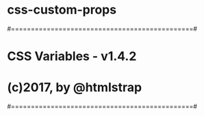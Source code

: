 # css-custom-props
#==============================================# 
#  CSS Variables - v1.4.2                      #                           
#  (c)2017, by @htmlstrap  										 #                           
#==============================================#
